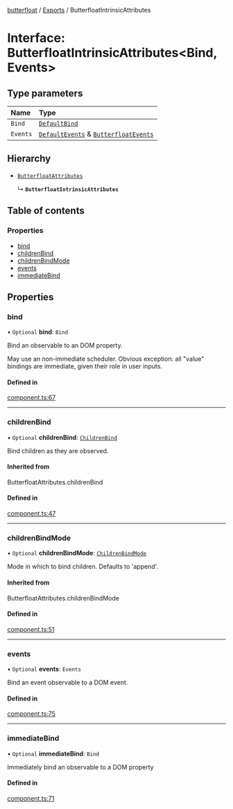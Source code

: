 [butterfloat](../README.md) / [Exports](../modules.md) / ButterfloatIntrinsicAttributes

# Interface: ButterfloatIntrinsicAttributes\<Bind, Events\>

## Type parameters

| Name | Type |
| :------ | :------ |
| `Bind` | [`DefaultBind`](../modules.md#defaultbind) |
| `Events` | [`DefaultEvents`](../modules.md#defaultevents) & [`ButterfloatEvents`](ButterfloatEvents.md) |

## Hierarchy

- [`ButterfloatAttributes`](../modules.md#butterfloatattributes)

  ↳ **`ButterfloatIntrinsicAttributes`**

## Table of contents

### Properties

- [bind](ButterfloatIntrinsicAttributes.md#bind)
- [childrenBind](ButterfloatIntrinsicAttributes.md#childrenbind)
- [childrenBindMode](ButterfloatIntrinsicAttributes.md#childrenbindmode)
- [events](ButterfloatIntrinsicAttributes.md#events)
- [immediateBind](ButterfloatIntrinsicAttributes.md#immediatebind)

## Properties

### bind

• `Optional` **bind**: `Bind`

Bind an observable to an DOM property.

May use an non-immediate scheduler. Obvious exception: all "value" bindings are immediate, given their role in user inputs.

#### Defined in

[component.ts:67](https://github.com/WorldMaker/butterfloat/blob/65246bd/component.ts#L67)

___

### childrenBind

• `Optional` **childrenBind**: [`ChildrenBind`](../modules.md#childrenbind)

Bind children as they are observed.

#### Inherited from

ButterfloatAttributes.childrenBind

#### Defined in

[component.ts:47](https://github.com/WorldMaker/butterfloat/blob/65246bd/component.ts#L47)

___

### childrenBindMode

• `Optional` **childrenBindMode**: [`ChildrenBindMode`](../modules.md#childrenbindmode)

Mode in which to bind children. Defaults to 'append'.

#### Inherited from

ButterfloatAttributes.childrenBindMode

#### Defined in

[component.ts:51](https://github.com/WorldMaker/butterfloat/blob/65246bd/component.ts#L51)

___

### events

• `Optional` **events**: `Events`

Bind an event observable to a DOM event.

#### Defined in

[component.ts:75](https://github.com/WorldMaker/butterfloat/blob/65246bd/component.ts#L75)

___

### immediateBind

• `Optional` **immediateBind**: `Bind`

Immediately bind an observable to a DOM property

#### Defined in

[component.ts:71](https://github.com/WorldMaker/butterfloat/blob/65246bd/component.ts#L71)
